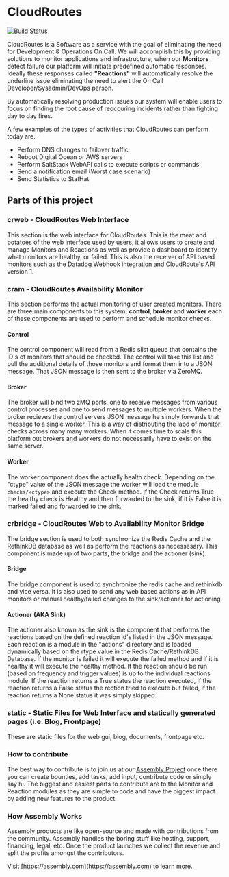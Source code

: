 CloudRoutes
===========

[![Build Status](https://travis-ci.org/asm-products/cloudroutes-service.svg)](https://travis-ci.org/asm-products/cloudroutes-service)

CloudRoutes is a Software as a service with the goal of eliminating the need for Development & Operations On Call. We will accomplish this by providing solutions to monitor applications and infrastructure; when our **Monitors** detect failure our platform will initiate predefined automatic responses. Ideally these responses called **"Reactions"** will automatically resolve the underline issue eliminating the need to alert the On Call Developer/Sysadmin/DevOps person.

By automatically resolving production issues our system will enable users to focus on finding the root cause of reoccuring incidents rather than fighting day to day fires.

A few examples of the types of activities that CloudRoutes can perform today are.

* Perform DNS changes to failover traffic
* Reboot Digital Ocean or AWS servers
* Perform SaltStack WebAPI calls to execute scripts or commands
* Send a notification email (Worst case scenario)
* Send Statistics to StatHat

## Parts of this project

### crweb - CloudRoutes Web Interface

This section is the web interface for CloudRoutes. This is the meat and potatoes of the web interface used by users, it allows users to create and manage Monitors and Reactions as well as provide a dashboard to identify what monitors are healthy, or failed. This is also the receiver of API based monitors such as the Datadog Webhook integration and CloudRoute's API version 1.

### cram - CloudRoutes Availability Monitor

This section performs the actual monitoring of user created monitors. There are three main components to this system; **control**, **broker** and **worker** each of these components are used to perform and schedule monitor checks.

#### Control

The control component will read from a Redis slist queue that contains the ID's of monitors that should be checked. The control will take this list and pull the additional details of those monitors and format them into a JSON message. That JSON message is then sent to the broker via ZeroMQ.

#### Broker

The broker will bind two zMQ ports, one to receive messages from various control processes and one to send messages to multiple workers. When the broker recieves the control servers JSON message he simply forwards that message to a single worker. This is a way of distributing the laod of monitor checks across many many workers. When it comes time to scale this platform out brokers and workers do not necessarily have to exist on the same server.

#### Worker

The worker component does the actually health check. Depending on the "ctype" value of the JSON message the worker will load the module `checks/<ctype>` and execute the Check method. If the Check returns True the healthy check is Healthy and then forwarded to the sink, if it is False it is marked failed and forwarded to the sink.

### crbridge - CloudRoutes Web to Availability Monitor Bridge

The bridge section is used to both synchronize the Redis Cache and the RethinkDB database as well as perform the reactions as necessesary. This component is made up of two parts, the bridge and the actioner (sink).

#### Bridge

The bridge component is used to synchronize the redis cache and rethinkdb and vice versa. It is also used to send any web based actions as in API monitors or manual healthy/failed changes to the sink/actioner for actioning.

#### Actioner (AKA Sink)

The actioner also known as the sink is the component that performs the reactions based on the defined reaction id's listed in the JSON message. Each reaction is a module in the "actions" directory and is loaded dynamically based on the rtype value in the Redis Cache/RethinkDB Database. If the monitor is failed it will execute the failed method and if it is healthy it will execute the healthy method. If the reaction should be run (based on frequency and trigger values) is up to the individual reactions module. If the reaction returns a True status the reaction executed, if the reaction returns a False status the rection tried to execute but failed, if the reaction returns a None status it was simply skipped.

### static - Static Files for Web Interface and statically generated pages (i.e. Blog, Frontpage)

These are static files for the web gui, blog, documents, frontpage etc.

### How to contribute

The best way to contribute is to join us at our [Assembly Project](https://assembly.com/cloudroutes) once there you can create bounties, add tasks, add input, contribute code or simply say hi. The biggest and easiest parts to contribute are to the Monitor and Reaction modules as they are simple to code and have the biggest impact by adding new features to the product.

### How Assembly Works

Assembly products are like open-source and made with contributions from the community. Assembly handles the boring stuff like hosting, support, financing, legal, etc. Once the product launches we collect the revenue and split the profits amongst the contributors.

Visit [https://assembly.com](https://assembly.com) to learn more.

